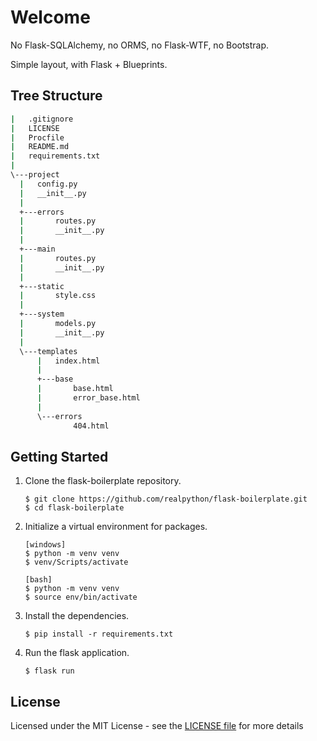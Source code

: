 # Welcome 

No Flask-SQLAlchemy, no ORMS, no Flask-WTF, no Bootstrap.

Simple layout, with Flask + Blueprints.

## Tree Structure

  ```sh
|   .gitignore
|   LICENSE
|   Procfile
|   README.md
|   requirements.txt
|
\---project
    |   config.py
    |   __init__.py
    |
    +---errors
    |       routes.py
    |       __init__.py
    |
    +---main
    |       routes.py
    |       __init__.py
    |
    +---static
    |       style.css
    |
    +---system
    |       models.py
    |       __init__.py
    |
    \---templates
        |   index.html
        |
        +---base
        |       base.html
        |       error_base.html
        |
        \---errors
                404.html
  ```
  
## Getting Started

1. Clone the flask-boilerplate repository.
    ```
    $ git clone https://github.com/realpython/flask-boilerplate.git
    $ cd flask-boilerplate
    ```

2. Initialize a virtual environment for packages.
    ``` 
    [windows]
    $ python -m venv venv
    $ venv/Scripts/activate
    
    [bash]
    $ python -m venv venv
    $ source env/bin/activate
    ```

3. Install the dependencies.
    ```
    $ pip install -r requirements.txt
    ```

4. Run the flask application.
    ```
    $ flask run
    ```

  
## License

Licensed under the MIT License - see the [LICENSE file](https://github.com/k9mil/flask-boilerplate/blob/master/LICENSE) for more details